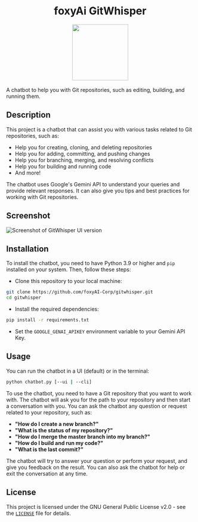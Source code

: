 <div align="center">

<h1>foxyAi GitWhisper</h1>
<img src="https://raw.githubusercontent.com/foxyAI-Corp/gitwhisper/main/logo.svg" width="150">

</div>

<br>
A chatbot to help you with Git repositories, such as editing, building, and running them.

## Description

This project is a chatbot that can assist you with various tasks related to Git repositories, such as:

- Help you for creating, cloning, and deleting repositories
- Help you for adding, committing, and pushing changes
- Help you for branching, merging, and resolving conflicts
- Help you for building and running code
- And more!

The chatbot uses Google's Gemini API to understand your queries and provide relevant responses. It can also give you tips and best practices for working with Git repositories.

## Screenshot

![Screenshot of GitWhisper UI version](https://raw.githubusercontent.com/foxyAI-Corp/gitwhisper/main/screenshot.png)

## Installation

To install the chatbot, you need to have Python 3.9 or higher and `pip` installed on your system. Then, follow these steps:

- Clone this repository to your local machine:
```sh
git clone https://github.com/foxyAI-Corp/gitwhisper.git
cd gitwhisper
```
- Install the required dependencies:
```sh
pip install -r requirements.txt
```
- Set the `GOOGLE_GENAI_APIKEY` environment variable to your Gemini API Key.

## Usage

You can run the chatbot in a UI (default) or in the terminal:
```sh
python chatbot.py [--ui | --cli]
```

To use the chatbot, you need to have a Git repository that you want to work with. The chatbot will ask you for the path to your repository and then start a conversation with you. You can ask the chatbot any question or request related to your repository, such as:

- **"How do I create a new branch?"**
- **"What is the status of my repository?"**
- **"How do I merge the master branch into my branch?"**
- **"How do I build and run my code?"**
- **"What is the last commit?"**

The chatbot will try to answer your question or perform your request, and give you feedback on the result. You can also ask the chatbot for help or exit the conversation at any time.

## License

This project is licensed under the GNU General Public License v2.0 - see the [`LICENSE`](https://github.com/foxyAI-Corp/gitwhisper/blob/main/LICENSE) file for details.
